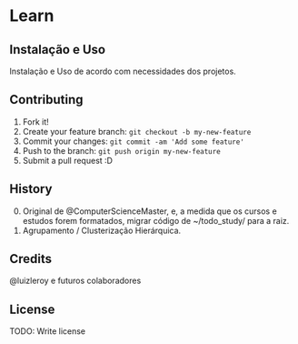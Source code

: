 # Learn

## Instalação e Uso 
Instalação e Uso de acordo com necessidades dos projetos.

## Contributing
1. Fork it!
2. Create your feature branch: `git checkout -b my-new-feature`
3. Commit your changes: `git commit -am 'Add some feature'`
4. Push to the branch: `git push origin my-new-feature`
5. Submit a pull request :D

## History
0. Original de @ComputerScienceMaster, e, a medida que os cursos e estudos forem formatados, migrar código de ~/todo_study/ para a raiz.
1. Agrupamento / Clusterização Hierárquica.

## Credits
@luizleroy e futuros colaboradores

## License
TODO: Write license
